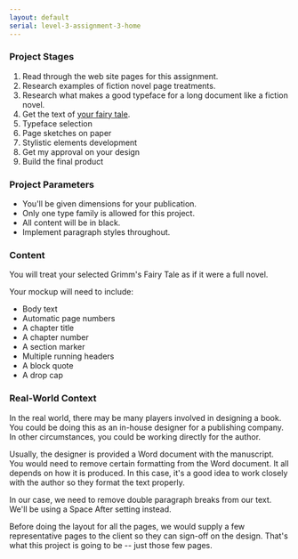 ```yaml
---
layout: default
serial: level-3-assignment-3-home
---
```

### Project Stages

<ol>
	<li>Read through the web site pages for this assignment.</li>
	<li>Research examples of fiction novel page treatments.</li>
	<li>Research what makes a good typeface for a long document like a fiction novel.</li>
	<li>Get the text of <a href="http://www-2.cs.cmu.edu/~spok/grimmtmp/" title="Get the text for your fairy tale." target="_blank">your fairy tale</a>.</li>
	<li>Typeface selection</li>
	<li>Page sketches on paper</li>
	<li>Stylistic elements development</li>
	<li>Get my approval on your design</li>
	<li>Build the final product</li>
</ol>

### Project Parameters

<ul class="hasBullets">
	<li>You'll be given dimensions for your publication.</li>
	<li>Only one type family is allowed for this project.</li>
	<li>All content will be in black.</li>
	<li>Implement paragraph styles throughout.</li>
</ul>

### Content

You will treat your selected Grimm's Fairy Tale as if it were a full novel.

Your mockup will need to include:

<ul class="hasBullets">
	<li>Body text</li>
	<li>Automatic page numbers</li>
	<li>A chapter title</li>
	<li>A chapter number</li>
	<li>A section marker</li>
	<li>Multiple running headers</li>
	<li>A block quote</li>
	<li>A drop cap</li>
</ul>

### Real-World Context

In the real world, there may be many players involved in designing a book. You could be doing this as an in-house designer for a publishing company. In other circumstances, you could be working directly for the author.

Usually, the designer is provided a Word document with the manuscript. You would need to remove certain formatting from the Word document. It all depends on how it is produced. In this case, it's a good idea to work closely with the author so they format the text properly.

In our case, we need to remove double paragraph breaks from our text. We'll be using a Space After setting instead.

Before doing the layout for all the pages, we would supply a few representative pages to the client so they can sign-off on the design. That's what this project is going to be -- just those few pages.